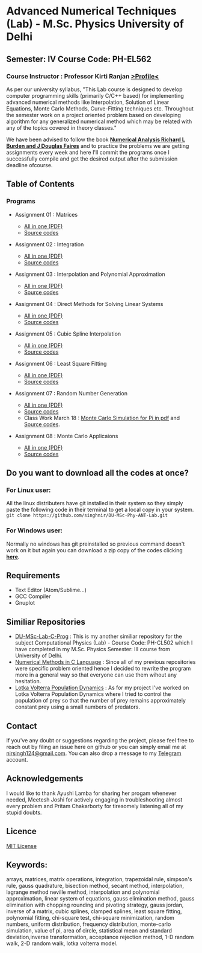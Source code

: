 # Advanced Numerical Techniques (Lab) - M.Sc. Physics University of Delhi

## Semester: IV Course Code: PH-EL562

### Course Instructor : Professor Kirti Ranjan [>Profile<](https://du.irins.org/profile/60682)

As per our university syllabus, "This Lab course is designed to develop computer programming skills (primarily C/C++ based) for implementing advanced numerical methods like Interpolation, Solution of Linear Equations, Monte Carlo Methods, Curve-Fitting techniques etc. Throughout the semester work on a project oriented problem based on developing algorithm for any generalized numerical method which may be related with any of the topics covered in theory classes."

We have been advised to follow the book **[Numerical Analysis Richard L Burden and J Douglas Faires](https://fac.ksu.edu.sa/sites/default/files/numerical_analysis_9th.pdf)** and to practice the problems we are getting assignments every week and here I'll commit the programs once I successfully compile and get the desired output after the submission deadline ofcourse.

## Table of Contents
### Programs

- Assignment 01 : Matrices
  - [All in one (PDF)](assignment-1/assignment-1-sol-all-in-one.pdf)
  - [Source codes](assignment-1/)

- Assignment 02 : Integration
  - [All in one (PDF)](assignment-2/assignment-2-sol-all-in-one.pdf)
  - [Source codes](assignment-2/)

- Assignment 03 : Interpolation and Polynomial Approximation
  - [All in one (PDF)](assignment-3/assignment-3-sol-all-in-one.pdf)
  - [Source codes](assignment-3/)

- Assignment 04 : Direct Methods for Solving Linear Systems
  - [All in one (PDF)](assignment-4/assignment-4-sol-all-in-one.pdf)
  - [Source codes](assignment-4/)

- Assignment 05 : Cubic Spline Interpolation
  - [All in one (PDF)](assignment-5/assignment-5-sol-all-in-one.pdf)
  - [Source codes](assignment-5/)

- Assignment 06 :  Least Square Fitting
  - [All in one (PDF)](assignment-6/assignment-6-sol-all-in-one.pdf)
  - [Source codes](assignment-6/)

- Assignment 07 : Random Number Generation
    - [All in one (PDF)](assignment-7/assignment-7-sol-all-in-one.pdf)
    - [Source codes](assignment-7/)
    - Class Work March 18 : [Monte Carlo Simulation for Pi in pdf](assignment-7/class-work-march-18/monte-carlo-simulation-for-pi.pdf) and [Source codes](assignment-7/class-work-march-18/).

- Assignment 08 :  Monte Carlo Applicaions
    - [All in one (PDF)](assignment-8/assignment-8-sol-all-in-one.pdf)
    - [Source codes](assignment-8/)

## Do you want to download all the codes at once?
### For Linux user:
All the linux distributers have git installed in their system so they simply paste the following code in their terminal to get a local copy in your system.  
`git clone https://github.com/singhnir/DU-MSc-Phy-ANT-Lab.git`
### For Windows user:
Normally no windows has git preinstalled so previous command doesn't work on it but again you can download a zip copy of the codes clicking [**here**](https://github.com/singhnir/DU-MSc-Phy-ANT-Lab/archive/main.zip).

## Requirements
* Text Editor (Atom/Sublime...)
* GCC Compiler
* Gnuplot

## Similiar Repositories
* [DU-MSc-Lab-C-Prog](https://github.com/singhnir/DU-MSc-Lab-C-Prog) : This is my another similiar repository for the subject Computational Physics (Lab) - Course Code: PH-CL502 which I have completed in my M.Sc. Physics Semester: III course from University of Delhi.
* [Numerical Methods in C Language](https://github.com/singhnir/numerical-methods) : Since all of my previous repositories were specific problem oriented hence I decided to rewrite the program more in a general way so that everyone can use them wihout any hesitation.
* [Lotka Volterra Population Dynamics](https://github.com/singhnir/lotka-volterra-model) : As for my project I've worked on Lotka Volterra Population Dynamics where I tried to control the population of prey so that the number of prey remains approximately constant prey using a small numbers of predators.

## Contact
If you've any doubt or suggestions regarding the project, please feel free to reach out by filing an issue here on github or you can simply email me at [nirsingh124@gmail.com](mailto:nirsingh124@gmail.com). You can also drop a message to my [Telegram](https://t.me/singhnir) account.

## Acknowledgements
I would like to thank Ayushi Lamba for sharing her progam whenever needed, Meetesh Joshi for actively engaging in troubleshooting almost every problem and Pritam Chakarborty for tiresomely listening all of my stupid doubts.

## Licence
[MIT License](https://github.com/singhnir/DU-MSc-Phy-ANT-Lab/blob/main/LICENSE)

## Keywords:
arrays, matrices, matrix operations, integration, trapezoidal rule, simpson's rule,  gauss quadrature, bisection method, secant method, interpolation, lagrange method neville method, interpolation and polynomial approximation, linear system of equations, gauss elimination method, gauss elimination with chopping rounding and pivoting strategy, gauss jordan, inverse of a matrix, cubic splines, clamped splines, least square fitting, polynomial fitting, chi-square test, chi-square minimization, random numbers, uniform distribution, frequency distribution, monte-carlo simulation, value of pi, area of circle, statistical mean and standard deviation,inverse transformation, acceptance rejection method, 1-D random walk, 2-D random walk, lotka volterra model.
